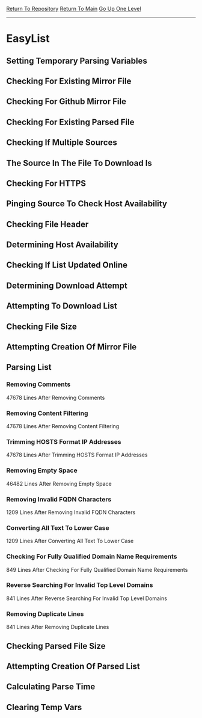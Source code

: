 [Return To Repository](https://github.com/deathbybandaid/piholeparser/)
[Return To Main](https://github.com/deathbybandaid/piholeparser/blob/master/RecentRunLogs/Mainlog.md)
[Go Up One Level](https://github.com/deathbybandaid/piholeparser/blob/master/RecentRunLogs/TopLevelScripts/30-Processing-External-Blacklists.md)
____________________________________
# EasyList
## Setting Temporary Parsing Variables
## Checking For Existing Mirror File
## Checking For Github Mirror File
## Checking For Existing Parsed File
## Checking If Multiple Sources
## The Source In The File To Download Is
## Checking For HTTPS
## Pinging Source To Check Host Availability
## Checking File Header
## Determining Host Availability
## Checking If List Updated Online
## Determining Download Attempt
## Attempting To Download List
## Checking File Size
## Attempting Creation Of Mirror File
## Parsing List
### Removing Comments
47678 Lines After Removing Comments
### Removing Content Filtering
47678 Lines After Removing Content Filtering
### Trimming HOSTS Format IP Addresses
47678 Lines After Trimming HOSTS Format IP Addresses
### Removing Empty Space
46482 Lines After Removing Empty Space
### Removing Invalid FQDN Characters
1209 Lines After Removing Invalid FQDN Characters
### Converting All Text To Lower Case
1209 Lines After Converting All Text To Lower Case
### Checking For Fully Qualified Domain Name Requirements
849 Lines After Checking For Fully Qualified Domain Name Requirements
### Reverse Searching For Invalid Top Level Domains
841 Lines After Reverse Searching For Invalid Top Level Domains
### Removing Duplicate Lines
841 Lines After Removing Duplicate Lines
## Checking Parsed File Size
## Attempting Creation Of Parsed List
## Calculating Parse Time
## Clearing Temp Vars
